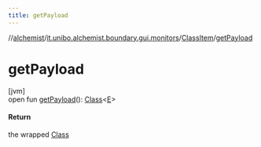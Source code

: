 ```yaml
---
title: getPayload
---
```

//[alchemist](../../../index.html)/[it.unibo.alchemist.boundary.gui.monitors](../index.html)/[ClassItem](index.html)/[getPayload](get-payload.html)



# getPayload



[jvm]\
open fun [getPayload](get-payload.html)(): [Class](https://docs.oracle.com/javase/8/docs/api/java/lang/Class.html)<[E](index.html)>



#### Return



the wrapped [Class](https://docs.oracle.com/javase/8/docs/api/java/lang/Class.html)





